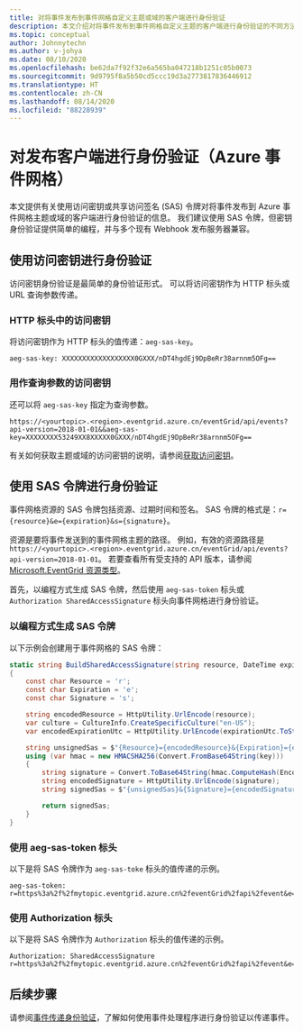 ```yaml
---
title: 对将事件发布到事件网格自定义主题或域的客户端进行身份验证
description: 本文介绍对将事件发布到事件网格自定义主题的客户端进行身份验证的不同方法。
ms.topic: conceptual
author: Johnnytechn
ms.author: v-johya
ms.date: 08/10/2020
ms.openlocfilehash: be62da7f92f32e6a565ba047218b1251c05b0073
ms.sourcegitcommit: 9d9795f8a5b50cd5ccc19d3a2773817836446912
ms.translationtype: HT
ms.contentlocale: zh-CN
ms.lasthandoff: 08/14/2020
ms.locfileid: "88228939"
---
```

# <a name="authenticate-publishing-clients-azure-event-grid"></a>对发布客户端进行身份验证（Azure 事件网格）
本文提供有关使用访问密钥或共享访问签名 (SAS) 令牌对将事件发布到 Azure 事件网格主题或域的客户端进行身份验证的信息。 我们建议使用 SAS 令牌，但密钥身份验证提供简单的编程，并与多个现有 Webhook 发布服务器兼容。  

## <a name="authenticate-using-an-access-key"></a>使用访问密钥进行身份验证
访问密钥身份验证是最简单的身份验证形式。 可以将访问密钥作为 HTTP 标头或 URL 查询参数传递。 

### <a name="access-key-in-a-http-header"></a>HTTP 标头中的访问密钥
将访问密钥作为 HTTP 标头的值传递：`aeg-sas-key`。

```
aeg-sas-key: XXXXXXXXXXXXXXXXXX0GXXX/nDT4hgdEj9DpBeRr38arnnm5OFg==
```

### <a name="access-key-as-a-query-parameter"></a>用作查询参数的访问密钥
还可以将 `aeg-sas-key` 指定为查询参数。 

```
https://<yourtopic>.<region>.eventgrid.azure.cn/eventGrid/api/events?api-version=2018-01-01&&aeg-sas-key=XXXXXXXX53249XX8XXXXX0GXXX/nDT4hgdEj9DpBeRr38arnnm5OFg==
```

有关如何获取主题或域的访问密钥的说明，请参阅[获取访问密钥](get-access-keys.md)。

## <a name="authenticate-using-a-sas-token"></a>使用 SAS 令牌进行身份验证
事件网格资源的 SAS 令牌包括资源、过期时间和签名。 SAS 令牌的格式是：`r={resource}&e={expiration}&s={signature}`。

资源是要将事件发送到的事件网格主题的路径。 例如，有效的资源路径是 `https://<yourtopic>.<region>.eventgrid.azure.cn/eventGrid/api/events?api-version=2018-01-01`。 若要查看所有受支持的 API 版本，请参阅 [Microsoft.EventGrid 资源类型](https://docs.microsoft.com/azure/templates/microsoft.eventgrid/allversions)。 
<!--Correct in MC: https://<yourtopic>.<region>.eventgrid.azure.cn/eventGrid/api/events?api-version=2018-01-01-->
<!--Not available in MC: api-version=2019-06-01-->

首先，以编程方式生成 SAS 令牌，然后使用 `aeg-sas-token` 标头或 `Authorization SharedAccessSignature` 标头向事件网格进行身份验证。 

### <a name="generate-sas-token-programmatically"></a>以编程方式生成 SAS 令牌
以下示例会创建用于事件网格的 SAS 令牌：

```cs
static string BuildSharedAccessSignature(string resource, DateTime expirationUtc, string key)
{
    const char Resource = 'r';
    const char Expiration = 'e';
    const char Signature = 's';

    string encodedResource = HttpUtility.UrlEncode(resource);
    var culture = CultureInfo.CreateSpecificCulture("en-US");
    var encodedExpirationUtc = HttpUtility.UrlEncode(expirationUtc.ToString(culture));

    string unsignedSas = $"{Resource}={encodedResource}&{Expiration}={encodedExpirationUtc}";
    using (var hmac = new HMACSHA256(Convert.FromBase64String(key)))
    {
        string signature = Convert.ToBase64String(hmac.ComputeHash(Encoding.UTF8.GetBytes(unsignedSas)));
        string encodedSignature = HttpUtility.UrlEncode(signature);
        string signedSas = $"{unsignedSas}&{Signature}={encodedSignature}";

        return signedSas;
    }
}
```

### <a name="using-aeg-sas-token-header"></a>使用 aeg-sas-token 标头
以下是将 SAS 令牌作为 `aeg-sas-toke` 标头的值传递的示例。 

```http
aeg-sas-token: r=https%3a%2f%2fmytopic.eventgrid.azure.cn%2feventGrid%2fapi%2fevent&e=6%2f15%2f2017+6%3a20%3a15+PM&s=XXXXXXXXXXXXX%2fBPjdDLOrc6THPy3tDcGHw1zP4OajQ%3d
```

### <a name="using-authorization-header"></a>使用 Authorization 标头
以下是将 SAS 令牌作为 `Authorization` 标头的值传递的示例。 

```http
Authorization: SharedAccessSignature r=https%3a%2f%2fmytopic.eventgrid.azure.cn%2feventGrid%2fapi%2fevent&e=6%2f15%2f2017+6%3a20%3a15+PM&s=XXXXXXXXXXXXX%2fBPjdDLOrc6THPy3tDcGHw1zP4OajQ%3d
```

## <a name="next-steps"></a>后续步骤
请参阅[事件传递身份验证](security-authentication.md)，了解如何使用事件处理程序进行身份验证以传递事件。 

